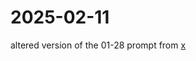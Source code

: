 # 2025-02-11

altered version of the 01-28 prompt from [x](https://x.com/tracewoodgrains/status/1866458721523789935)